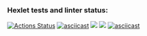 ### Hexlet tests and linter status:
[![Actions Status](https://github.com/AnPopit/frontend-project-46/actions/workflows/hexlet-check.yml/badge.svg)](https://github.com/AnPopit/frontend-project-46/actions)
[![asciicast](https://asciinema.org/a/3PmZMon2bKK9rS5UFT9QAL3kT.svg)](https://asciinema.org/a/3PmZMon2bKK9rS5UFT9QAL3kT)
<a href="https://codeclimate.com/github/AnPopit/frontend-project-46/maintainability"><img src="https://api.codeclimate.com/v1/badges/ee91eeef6631ce8702e6/maintainability" /></a>
<a href="https://codeclimate.com/github/AnPopit/frontend-project-46/test_coverage"><img src="https://api.codeclimate.com/v1/badges/ee91eeef6631ce8702e6/test_coverage" /></a>
[![asciicast](https://asciinema.org/a/29DftIy0ZTKKz9UBua9W05Kst.svg)](https://asciinema.org/a/29DftIy0ZTKKz9UBua9W05Kst)